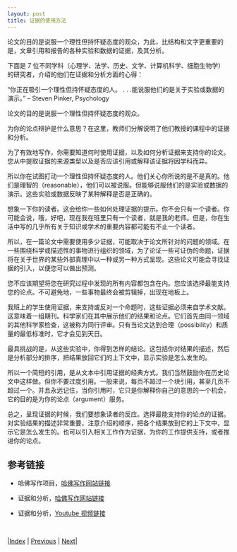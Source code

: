 ```yaml
---
layout: post
title: 证据的使用方法
---
```


论文的目的是说服一个理性但持怀疑态度的观众，为此，比结构和文字更重要的是，文章引用和报告的各种实验和数据的证据，及其分析。

下面是 7 位不同学科（心理学、法学、历史、文学、计算机科学、细胞生物学）的研究者，介绍的他们在证据和分析方面的心得：

“你正在吸引一个理性但持怀疑态度的人。 . . .能说服他们的是关于实验或数据的演示。”
 – Steven Pinker, Psychology

论文的目的是说服一个理性但持怀疑态度的观众。

为你的论点辩护是什么意思？在这里，教师们分解说明了他们教授的课程中的证据和分析。

为了有效地写作，你需要知道何时使用证据，以及如何分析证据来支持你的论文。您从中提取证据的来源类型以及是否应该引用或解释该证据将因学科而异。

所以你在试图打动一个理性但持怀疑态度的人。他们关心你所说的是不是真的。他们是理智的（reasonable），他们可以被说服。但能够说服他们的是实验或数据的演示。这些实验或数据反映了某种解释是否是正确的。

想象一下你的读者。这会给你一些如何处理证据的提示。你不会只有一个读者。你可能会说，哦，好吧，现在我在班里只有一个读者，就是我的老师。但是，你在生活中写的几乎所有关于知识或学术的重要内容都可能有不止一个读者。

所以，在一篇论文中需要使用多少证据，可能取决于论文所针对的问题的领域。在一些围绕科学或描述性的事物进行组织的领域，为了论证一些可证伪的命题，证据将在关于世界的某些外部真理中以一种或另一种方式呈现。这些论文可能会寻找证据的引入，以便您可以做出预测。

您不应该期望将您在研究过程中发现的所有内容都包含在内。您应该选择最能支持您的论点。不可避免地，一些事物最终会被剪辑掉，出现在地板上。

我班上的学生使用证据，来支持或反对一个命题时，这些证据必须来自学术文献。这意味着一组期刊。科学家们在其中展示他们的结果和论点。它们首先由同一领域的其他科学家检查，这被称为同行评审。只有当论文达到合理（possibility）和质量的最低标准时，它才会见到天日。

最具挑战的是，从这些实验中，你得到怎样的结论。这包括你对结果的描述，然后是分析部分的排序，把结果放回它们的上下文中，显示实验是怎么发生的。

所以一个简短的引用，是从文本中引用证据的经典方式。我们当然鼓励你在历史论文中这样做。但你不要过度引用。一般来说，每页不超过一个块引用，甚至几页不超过一个。并且永远记住，当你引用时，它只是你解释你自己的意思的一个机会，它的目的是为你的论点（argument）服务。

总之，呈现证据的时候，我们要想象读者的反应。选择最能支持你的论点的证据。对实验结果的描述非常重要，注意介绍的顺序，把各个结果放到它的上下文中，显示它是怎么发生的。也可以引入相关工作作为证据，为你的工作提供支持，或者推进你的论点。

## 参考链接

- 哈佛写作项目，[哈佛写作网站链接](https://www.harvardwrites.com/)

- 证据和分析，[哈佛写作网站链接](https://www.harvardwrites.com/evidence-analysis)

- 证据和分析，[Youtube 视频链接](https://youtu.be/eOkfT1QwZPQ)

<br/>

|[Index](../../) | [Previous](4-0-evidence) | [Next](4-3-method)|

